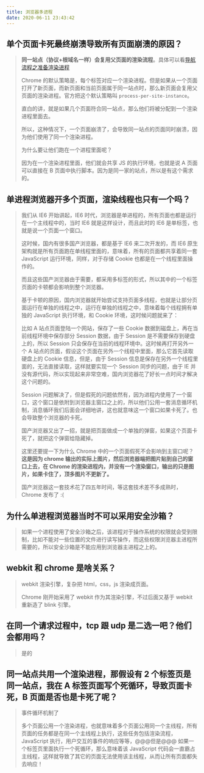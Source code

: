 ```yaml
---
title: 浏览器多进程
date: 2020-06-11 23:43:42
---
```


## 单个页面卡死最终崩溃导致所有页面崩溃的原因？

<blockquote class='box'>

**同一站点（协议+根域名一样）会复用父页面的渲染流程**。具体可以看[导航流程之准备渲染进程](../macro/url-to-display.md#准备渲染进程)

Chrome 的默认策略是，每个标签对应一个渲染进程。但是如果从一个页面打开了新页面，而新页面和当前页面属于同一站点时，那么新页面会复用父页面的渲染进程。官方把这个默认策略叫 `process-per-site-instance`。

直白的讲，就是如果几个页面符合同一站点，那么他们将被分配到一个渲染进程里面去。

所以，这种情况下，一个页面崩溃了，会导致同一站点的页面同时崩溃，因为他们使用了同一个渲染进程。

为什么要让他们跑在一个进程里面呢？

因为在一个渲染进程里面，他们就会共享 JS 的执行环境，也就是说 A 页面可以直接在 B 页面中执行脚本。因为是同一家的站点，所以是有这个需求的。

</blockquote>

## 单进程浏览器开多个页面，渲染线程也只有一个吗？

<blockquote class='box'>

我们从 IE6 开始讲起，IE6 时代，浏览器是单进程的，所有页面也都是运行在一个主线程中的，当时 IE6 就是这样设计，而且此时的 IE6 是单标签，也就是说一个页面一个窗口。

这时候，国内有很多国产浏览器，都是基于 IE6 来二次开发的，而 IE6 原生架构就是所有页面跑在单线程里面的，意味着，所有的页面都共享着同一套 JavaScript 运行环境，同样，对于存储 Cookie 也都是在一个线程里面操作的。

而且这些国产浏览器由于需要，都采用多标签的形式，所以其中的一个标签页面的卡顿都会影响到整个浏览器。

基于卡顿的原因，国内浏览器就开始尝试支持页面多线程，也就是让部分页面运行在单独的线程之中，运行在单独的线程之中，意味着每个线程拥有单独的 JavaScript 执行环境，和 Cookie 环境，这时候问题就来了：

比如 A 站点页面登陆一个网站，保存了一些 Cookie 数据到磁盘上，再在当前线程环境中保存部分 Session 数据，由于 Session 是不需要保存到硬盘上的，所以 Session 只会保存在当前的线程环境中。这时候再打开另外一个 A 站点的页面，假设这个页面在另外一个线程中里面，那么它首先读取硬盘上的 Cookie 信息，但是，由于 Session 信息是保存在另外一个线程里面的，无法直接读取，这样就要实现一个 Session 同步的问题，由于 IE 并没有源代码，所以实现起来非常空难，国内浏览器花了好长一点时间才解决这个问题的。

Session 问题解决了，但是假死的问题依然有，因为进程内使用了一个窗口，这个窗口是依附到浏览器主窗口之上的，所以他们公用一套消息循环机制，消息循环我们后面会详细地讲，这也就意味这一个窗口如果卡死了。也会导致整个浏览器的卡死。

国产浏览器又出了一招，就是把页面做成一个单独的弹窗，如果这个页面卡死了，就把这个弹窗给隐藏掉。

这里还要提一下为什么 Chrome 中的一个页面假死不会影响到主窗口呢？
**这是因为 chrome 输出的实际上图片，然后浏览器端把图片贴到自己的窗口上去，在 Chrome 的渲染进程内，并没有一个渲染窗口，输出的只是图片，如果卡住了，顶多图片不更新了。**

国产浏览器这一套技术花了四五年时间，等这套技术差不多成熟时，Chrome 发布了 :(

</blockquote>

## 为什么单进程浏览器当时不可以采用安全沙箱？

<blockquote class='box'>

如果一个进程使用了安全沙箱之后，该进程对于操作系统的权限就会受到限制，比如不能对一些位置的文件进行读写操作，而这些权限浏览器主进程所需要的，所以安全沙箱是不能应用到浏览器主进程之上的。

</blockquote>

## webkit 和 chrome 是啥关系？

<blockquote class='box'>

webkit 渲染引擎，复杂把 html，css，js 渲染成页面。

Chrome 刚开始采用了 webkit 作为其渲染引擎，不过后面又基于 webkit 重新造了 blink 引擎。

</blockquote>

## 在同一个请求过程中，tcp 跟 udp 是二选一吧？他们会都用吗？

<blockquote class='box'>
是的
</blockquote>

## 同一站点共用一个渲染进程，那假设有 2 个标签页是同一站点，我在 A 标签页面写个死循环，导致页面卡死，B 页面是否也是卡死了呢？

<blockquote class='box'>

事件循环机制了

多个页面公用一个渲染进程，也就意味着多个页面公用同一个主线程，所有页面的任务都是在同一个主线程上执行，这些任务包括渲染流程，JavaScript 执行，用户交互的事件的响应等等，@@@但是@@@ 如果一个标签页里面执行一个死循环，那么意味着该 JavaScript 代码会一直霸占主线程，这样就导致了其它的页面无法使用该主线程，从而让所有页面都失去响应！

</blockquote>
